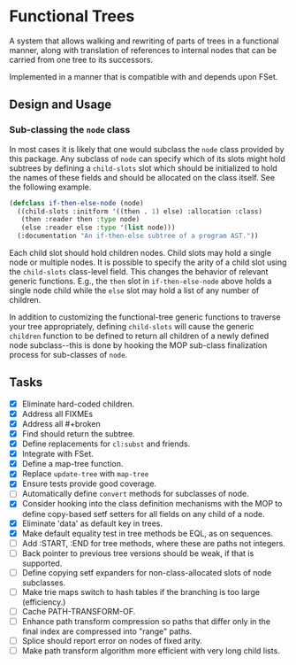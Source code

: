 Functional Trees
================

A system that allows walking and rewriting of parts of trees in a
functional manner, along with translation of references to internal
nodes that can be carried from one tree to its successors.

Implemented in a manner that is compatible with and depends upon FSet.

## Design and Usage

### Sub-classing the `node` class
In most cases it is likely that one would subclass the `node` class
provided by this package.  Any subclass of `node` can specify which of
its slots might hold subtrees by defining a `child-slots` slot which
should be initialized to hold the names of these fields and should be
allocated on the class itself.  See the following example.

```lisp
(defclass if-then-else-node (node)
  ((child-slots :initform '((then . 1) else) :allocation :class)
   (then :reader then :type node)
   (else :reader else :type '(list node)))
  (:documentation "An if-then-else subtree of a program AST."))
```

Each child slot should hold children nodes.  Child slots may hold a
single node or multiple nodes.  It is possible to specify the arity of
a child slot using the `child-slots` class-level field.  This changes
the behavior of relevant generic functions.  E.g., the `then` slot in
`if-then-else-node` above holds a single node child while the `else`
slot may hold a list of any number of children.

In addition to customizing the functional-tree generic functions to
traverse your tree appropriately, defining `child-slots` will cause
the generic `children` function to be defined to return all children
of a newly defined node subclass--this is done by hooking the MOP
sub-class finalization process for sub-classes of `node`.

## Tasks
- [X] Eliminate hard-coded children.
- [X] Address all FIXMEs
- [X] Address all #+broken
- [X] Find should return the subtree.
- [X] Define replacements for `cl:subst` and friends.
- [X] Integrate with FSet.
- [X] Define a map-tree function.
- [X] Replace `update-tree` with `map-tree`
- [X] Ensure tests provide good coverage.
- [ ] Automatically define `convert` methods for subclasses of node.
- [X] Consider hooking into the class definition mechanisms with the
      MOP to define copy-based setf setters for all fields on any
      child of a node.
- [X] Eliminate 'data' as default key in trees.
- [X] Make default equality test in tree methods be EQL, as on sequences.
- [ ] Add :START, :END for tree methods, where these are paths not integers.
- [ ] Back pointer to previous tree versions should be weak, if that is supported.
- [ ] Define copying setf expanders for non-class-allocated slots of node subclasses.
- [ ] Make trie maps switch to hash tables if the branching is too large (efficiency.)
- [ ] Cache PATH-TRANSFORM-OF.
- [ ] Enhance path transform compression so paths that differ only in the final
      index  are compressed into "range" paths.
- [ ] Splice should report error on nodes of fixed arity.
- [ ] Make path transform algorithm more efficient with very long child lists.
